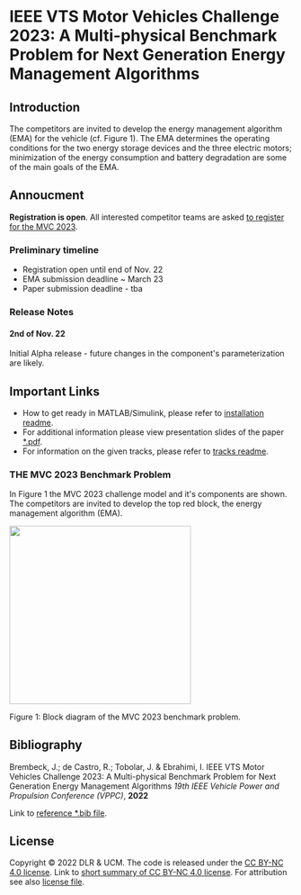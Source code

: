 # IEEE VTS Motor Vehicles Challenge 2023: A Multi-physical Benchmark Problem for Next Generation Energy Management Algorithms

## Introduction

The competitors are invited to develop the energy management algorithm
(EMA) for the vehicle (cf. Figure 1). The EMA determines the operating conditions for
the two energy storage devices and the three electric motors;
minimization of the energy consumption and battery degradation are some
of the main goals of the EMA.

## Annoucment
**Registration is open**. All interested competitor teams are asked [to register for the MVC 2023](https://docs.google.com/forms/d/e/1FAIpQLSe94R0zzwrVEMW3Cklv1id_CjdjhQdCgGX9MugRUXq23lMYLg/viewform?usp=sf_link).
### Preliminary timeline
- Registration open until end of Nov. 22
- EMA submission deadline ~ March 23
- Paper submission deadline - tba

### Release Notes
#### 2nd of Nov. 22 
Initial Alpha release - future changes in the component's parameterization are likely.

## Important Links
- How to get ready in MATLAB/Simulink, please refer to [installation readme](Installation.md).
- For additional information please view presentation slides of the paper [*.pdf](./media/IEEE_VTS_MVC2023.pdf).
- For information on the given tracks, please refer to [tracks readme](/Tracks/Readme.md).
### THE MVC 2023 Benchmark Problem

In Figure 1 the MVC 2023 challenge model and it's components are shown.
The competitors are invited to develop the top red block, the energy management algorithm (EMA).

<img src="./media/EMA_block_diagram.png" style="width:3.3686in;height:3.29562in" />

Figure 1: Block diagram of the MVC 2023 benchmark problem.
## Bibliography

Brembeck, J.; de Castro, R.; Tobolar, J. & Ebrahimi, I.
IEEE VTS Motor Vehicles Challenge 2023: A Multi-physical Benchmark Problem for Next Generation Energy Management Algorithms 
*19th IEEE Vehicle Power and Propulsion Conference (VPPC)*, **2022** 

Link to [reference *.bib file](./media/Bre22_MVC2023.bib).

## License
Copyright © 2022 DLR & UCM. The code is released under the [CC BY-NC 4.0 license](https://creativecommons.org/licenses/by-nc/4.0/legalcode). Link to [short summary of CC BY-NC 4.0 license](https://creativecommons.org/licenses/by-nc/4.0/). For attribution see also [license file](LICENSE.md).

